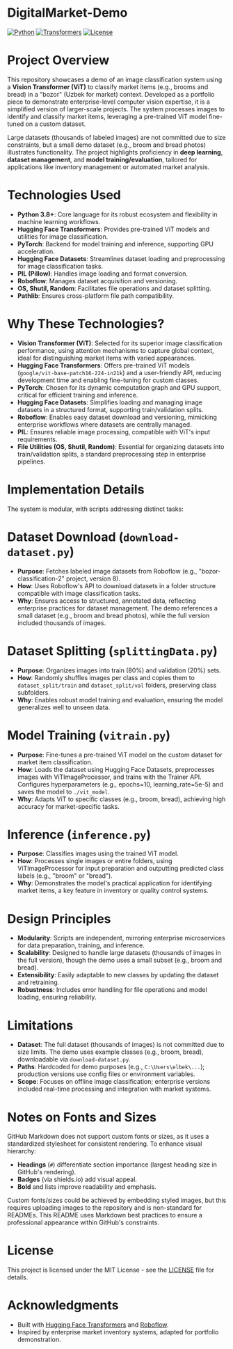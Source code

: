 # DigitalMarket-Demo

[![Python](https://img.shields.io/badge/Python-3.8%2B-blue)](https://www.python.org/)
[![Transformers](https://img.shields.io/badge/Transformers-HuggingFace-orange)](https://huggingface.co/transformers)
[![License](https://img.shields.io/badge/License-MIT-green)](LICENSE)

# Project Overview

This repository showcases a demo of an image classification system using a **Vision Transformer (ViT)** to classify market items (e.g., brooms and bread) in a "bozor" (Uzbek for market) context. Developed as a portfolio piece to demonstrate enterprise-level computer vision expertise, it is a simplified version of larger-scale projects. The system processes images to identify and classify market items, leveraging a pre-trained ViT model fine-tuned on a custom dataset.

Large datasets (thousands of labeled images) are not committed due to size constraints, but a small demo dataset (e.g., broom and bread photos) illustrates functionality. The project highlights proficiency in **deep learning**, **dataset management**, and **model training/evaluation**, tailored for applications like inventory management or automated market analysis.

# Technologies Used

- **Python 3.8+**: Core language for its robust ecosystem and flexibility in machine learning workflows.
- **Hugging Face Transformers**: Provides pre-trained ViT models and utilities for image classification.
- **PyTorch**: Backend for model training and inference, supporting GPU acceleration.
- **Hugging Face Datasets**: Streamlines dataset loading and preprocessing for image classification tasks.
- **PIL (Pillow)**: Handles image loading and format conversion.
- **Roboflow**: Manages dataset acquisition and versioning.
- **OS, Shutil, Random**: Facilitates file operations and dataset splitting.
- **Pathlib**: Ensures cross-platform file path compatibility.

# Why These Technologies?

- **Vision Transformer (ViT)**: Selected for its superior image classification performance, using attention mechanisms to capture global context, ideal for distinguishing market items with varied appearances.
- **Hugging Face Transformers**: Offers pre-trained ViT models (`google/vit-base-patch16-224-in21k`) and a user-friendly API, reducing development time and enabling fine-tuning for custom classes.
- **PyTorch**: Chosen for its dynamic computation graph and GPU support, critical for efficient training and inference.
- **Hugging Face Datasets**: Simplifies loading and managing image datasets in a structured format, supporting train/validation splits.
- **Roboflow**: Enables easy dataset download and versioning, mimicking enterprise workflows where datasets are centrally managed.
- **PIL**: Ensures reliable image processing, compatible with ViT's input requirements.
- **File Utilities (OS, Shutil, Random)**: Essential for organizing datasets into train/validation splits, a standard preprocessing step in enterprise pipelines.

# Implementation Details

The system is modular, with scripts addressing distinct tasks:

# Dataset Download (`download-dataset.py`)

- **Purpose**: Fetches labeled image datasets from Roboflow (e.g., "bozor-classification-2" project, version 8).
- **How**: Uses Roboflow's API to download datasets in a folder structure compatible with image classification tasks.
- **Why**: Ensures access to structured, annotated data, reflecting enterprise practices for dataset management. The demo references a small dataset (e.g., broom and bread photos), while the full version included thousands of images.

# Dataset Splitting (`splittingData.py`)

- **Purpose**: Organizes images into train (80%) and validation (20%) sets.
- **How**: Randomly shuffles images per class and copies them to `dataset_split/train` and `dataset_split/val` folders, preserving class subfolders.
- **Why**: Enables robust model training and evaluation, ensuring the model generalizes well to unseen data.

# Model Training (`vitrain.py`)

- **Purpose**: Fine-tunes a pre-trained ViT model on the custom dataset for market item classification.
- **How**: Loads the dataset using Hugging Face Datasets, preprocesses images with ViTImageProcessor, and trains with the Trainer API. Configures hyperparameters (e.g., epochs=10, learning_rate=5e-5) and saves the model to `./vit_model`.
- **Why**: Adapts ViT to specific classes (e.g., broom, bread), achieving high accuracy for market-specific tasks.

# Inference (`inference.py`)

- **Purpose**: Classifies images using the trained ViT model.
- **How**: Processes single images or entire folders, using ViTImageProcessor for input preparation and outputting predicted class labels (e.g., "broom" or "bread").
- **Why**: Demonstrates the model's practical application for identifying market items, a key feature in inventory or quality control systems.

# Design Principles

- **Modularity**: Scripts are independent, mirroring enterprise microservices for data preparation, training, and inference.
- **Scalability**: Designed to handle large datasets (thousands of images in the full version), though the demo uses a small subset (e.g., broom and bread).
- **Extensibility**: Easily adaptable to new classes by updating the dataset and retraining.
- **Robustness**: Includes error handling for file operations and model loading, ensuring reliability.

# Limitations

- **Dataset**: The full dataset (thousands of images) is not committed due to size limits. The demo uses example classes (e.g., broom, bread), downloadable via `download-dataset.py`.
- **Paths**: Hardcoded for demo purposes (e.g., `C:\Users\elbek\...`); production versions use config files or environment variables.
- **Scope**: Focuses on offline image classification; enterprise versions included real-time processing and integration with market systems.

# Notes on Fonts and Sizes

GitHub Markdown does not support custom fonts or sizes, as it uses a standardized stylesheet for consistent rendering. To enhance visual hierarchy:
- **Headings** (`#`) differentiate section importance (largest heading size in GitHub's rendering).
- **Badges** (via shields.io) add visual appeal.
- **Bold** and lists improve readability and emphasis.

Custom fonts/sizes could be achieved by embedding styled images, but this requires uploading images to the repository and is non-standard for READMEs. This README uses Markdown best practices to ensure a professional appearance within GitHub's constraints.

# License

This project is licensed under the MIT License - see the [LICENSE](LICENSE) file for details.

# Acknowledgments

- Built with [Hugging Face Transformers](https://huggingface.co/transformers) and [Roboflow](https://roboflow.com).
- Inspired by enterprise market inventory systems, adapted for portfolio demonstration.